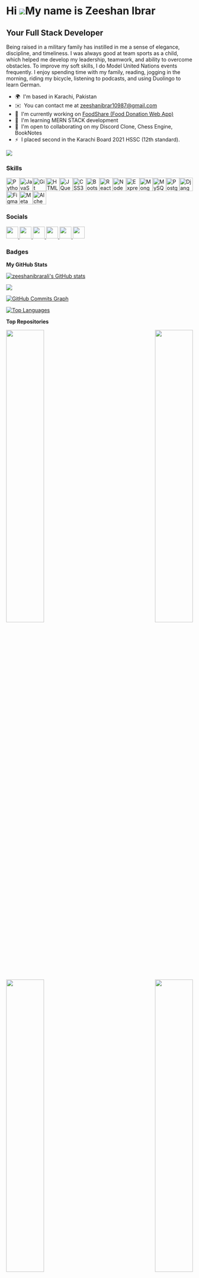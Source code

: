 Hi ![](https://user-images.githubusercontent.com/18350557/176309783-0785949b-9127-417c-8b55-ab5a4333674e.gif)My name is Zeeshan Ibrar
=====================================================================================================================================

Your Full Stack Developer
-------------------------

Being raised in a military family has instilled in me a sense of elegance, discipline, and timeliness. I was always good at team sports as a child, which helped me develop my leadership, teamwork, and ability to overcome obstacles. To improve my soft skills, I do Model United Nations events frequently. I enjoy spending time with my family, reading, jogging in the morning, riding my bicycle, listening to podcasts, and using Duolingo to learn German.

* 🌍  I'm based in Karachi, Pakistan
* ✉️  You can contact me at [zeeshanibrar10987@gmail.com](mailto:zeeshanibrar10987@gmail.com)
* 🚀  I'm currently working on [FoodShare (Food Donation Web App)](http://github.com/zeeshanibrarali/FoodShare)
* 🧠  I'm learning MERN STACK development
* 🤝  I'm open to collaborating on my Discord Clone, Chess Engine, BookNotes
* ⚡  I placed second in the Karachi Board 2021 HSSC (12th standard).

<a href="https://www.github.com/zeeshanibrarali" target="_blank" rel="noreferrer"><img
src="https://img.shields.io/github/followers/zeeshanibrarali?logo=github&style=for-the-badge&color=a855f7&labelColor=ffffff" /></a>

### Skills


<p align="left">
<a href="https://www.python.org/" target="_blank" rel="noreferrer"><img src="https://raw.githubusercontent.com/danielcranney/readme-generator/main/public/icons/skills/python-colored.svg" width="36" height="36" alt="Python" /></a><a href="https://developer.mozilla.org/en-US/docs/Web/JavaScript" target="_blank" rel="noreferrer"><img src="https://raw.githubusercontent.com/danielcranney/readme-generator/main/public/icons/skills/javascript-colored.svg" width="36" height="36" alt="JavaScript" /></a><a href="https://git-scm.com/" target="_blank" rel="noreferrer"><img src="https://raw.githubusercontent.com/danielcranney/readme-generator/main/public/icons/skills/git-colored.svg" width="36" height="36" alt="Git" /></a><a href="https://developer.mozilla.org/en-US/docs/Glossary/HTML5" target="_blank" rel="noreferrer"><img src="https://raw.githubusercontent.com/danielcranney/readme-generator/main/public/icons/skills/html5-colored.svg" width="36" height="36" alt="HTML5" /></a><a href="https://jquery.com/" target="_blank" rel="noreferrer"><img src="https://raw.githubusercontent.com/danielcranney/readme-generator/main/public/icons/skills/jquery-colored.svg" width="36" height="36" alt="JQuery" /></a><a href="https://www.w3.org/TR/CSS/#css" target="_blank" rel="noreferrer"><img src="https://raw.githubusercontent.com/danielcranney/readme-generator/main/public/icons/skills/css3-colored.svg" width="36" height="36" alt="CSS3" /></a><a href="https://getbootstrap.com/" target="_blank" rel="noreferrer"><img src="https://raw.githubusercontent.com/danielcranney/readme-generator/main/public/icons/skills/bootstrap-colored.svg" width="36" height="36" alt="Bootstrap" /></a><a href="https://reactjs.org/" target="_blank" rel="noreferrer"><img src="https://raw.githubusercontent.com/danielcranney/readme-generator/main/public/icons/skills/react-colored.svg" width="36" height="36" alt="React" /></a><a href="https://nodejs.org/en/" target="_blank" rel="noreferrer"><img src="https://raw.githubusercontent.com/danielcranney/readme-generator/main/public/icons/skills/nodejs-colored.svg" width="36" height="36" alt="NodeJS" /></a><a href="https://expressjs.com/" target="_blank" rel="noreferrer"><img src="https://raw.githubusercontent.com/danielcranney/readme-generator/main/public/icons/skills/express-colored-dark.svg" width="36" height="36" alt="Express" /></a><a href="https://www.mongodb.com/" target="_blank" rel="noreferrer"><img src="https://raw.githubusercontent.com/danielcranney/readme-generator/main/public/icons/skills/mongodb-colored.svg" width="36" height="36" alt="MongoDB" /></a><a href="https://www.mysql.com/" target="_blank" rel="noreferrer"><img src="https://raw.githubusercontent.com/danielcranney/readme-generator/main/public/icons/skills/mysql-colored.svg" width="36" height="36" alt="MySQL" /></a><a href="https://www.postgresql.org/" target="_blank" rel="noreferrer"><img src="https://raw.githubusercontent.com/danielcranney/readme-generator/main/public/icons/skills/postgresql-colored.svg" width="36" height="36" alt="PostgreSQL" /></a><a href="https://www.djangoproject.com/" target="_blank" rel="noreferrer"><img src="https://raw.githubusercontent.com/danielcranney/readme-generator/main/public/icons/skills/django-colored-dark.svg" width="36" height="36" alt="Django" /></a><a href="https://www.figma.com/" target="_blank" rel="noreferrer"><img src="https://raw.githubusercontent.com/danielcranney/readme-generator/main/public/icons/skills/figma-colored.svg" width="36" height="36" alt="Figma" /></a><a href="https://metamask.io/" target="_blank" rel="noreferrer"><img src="https://raw.githubusercontent.com/danielcranney/readme-generator/main/public/icons/skills/metamask-colored.svg" width="36" height="36" alt="MetaMask" /></a><a href="https://docs.alchemy.com/alchemy/documentation/alchemy-web3" target="_blank" rel="noreferrer"><img src="https://raw.githubusercontent.com/danielcranney/readme-generator/main/public/icons/skills/alchemy-colored.svg" width="36" height="36" alt="Alchemy" /></a>
</p>


### Socials

<p align="left"> <a href="https://discord.com/users/zeeshanibrar" target="_blank" rel="noreferrer"> <picture> <source media="(prefers-color-scheme: dark)" srcset="undefined" /> <source media="(prefers-color-scheme: light)" srcset="https://raw.githubusercontent.com/danielcranney/readme-generator/main/public/icons/socials/discord.svg" /> <img src="https://raw.githubusercontent.com/danielcranney/readme-generator/main/public/icons/socials/discord.svg" width="32" height="32" /> </picture> </a> <a href="https://www.github.com/zeeshanibrarali" target="_blank" rel="noreferrer"> <picture> <source media="(prefers-color-scheme: dark)" srcset="https://raw.githubusercontent.com/danielcranney/readme-generator/main/public/icons/socials/github-dark.svg" /> <source media="(prefers-color-scheme: light)" srcset="https://raw.githubusercontent.com/danielcranney/readme-generator/main/public/icons/socials/github.svg" /> <img src="https://raw.githubusercontent.com/danielcranney/readme-generator/main/public/icons/socials/github.svg" width="32" height="32" /> </picture> </a> <a href="http://www.instagram.com/im_zeeshan_ibrar" target="_blank" rel="noreferrer"> <picture> <source media="(prefers-color-scheme: dark)" srcset="undefined" /> <source media="(prefers-color-scheme: light)" srcset="https://raw.githubusercontent.com/danielcranney/readme-generator/main/public/icons/socials/instagram.svg" /> <img src="https://raw.githubusercontent.com/danielcranney/readme-generator/main/public/icons/socials/instagram.svg" width="32" height="32" /> </picture> </a> <a href="https://www.linkedin.com/in/zeeshan-ibrar-6a3913256/" target="_blank" rel="noreferrer"> <picture> <source media="(prefers-color-scheme: dark)" srcset="https://raw.githubusercontent.com/danielcranney/readme-generator/main/public/icons/socials/linkedin-dark.svg" /> <source media="(prefers-color-scheme: light)" srcset="https://raw.githubusercontent.com/danielcranney/readme-generator/main/public/icons/socials/linkedin.svg" /> <img src="https://raw.githubusercontent.com/danielcranney/readme-generator/main/public/icons/socials/linkedin.svg" width="32" height="32" /> </picture> </a> <a href="https://www.stackoverflow.com/users/19667718/zeeshan-ibrar" target="_blank" rel="noreferrer"> <picture> <source media="(prefers-color-scheme: dark)" srcset="undefined" /> <source media="(prefers-color-scheme: light)" srcset="https://raw.githubusercontent.com/danielcranney/readme-generator/main/public/icons/socials/stackoverflow.svg" /> <img src="https://raw.githubusercontent.com/danielcranney/readme-generator/main/public/icons/socials/stackoverflow.svg" width="32" height="32" /> </picture> </a> <a href="https://www.youtube.com/@Zeeshan_Ibrar" target="_blank" rel="noreferrer"> <picture> <source media="(prefers-color-scheme: dark)" srcset="undefined" /> <source media="(prefers-color-scheme: light)" srcset="https://raw.githubusercontent.com/danielcranney/readme-generator/main/public/icons/socials/youtube.svg" /> <img src="https://raw.githubusercontent.com/danielcranney/readme-generator/main/public/icons/socials/youtube.svg" width="32" height="32" /> </picture> </a></p>

### Badges

<b>My GitHub Stats</b>

<a href="http://www.github.com/zeeshanibrarali"><img src="https://github-readme-stats.vercel.app/api?username=zeeshanibrarali&show_icons=true&hide=&count_private=true&title_color=a855f7&text_color=000000&icon_color=a855f7&bg_color=ffffff&hide_border=true&show_icons=true" alt="zeeshanibrarali's GitHub stats" /></a>

<a href="http://www.github.com/zeeshanibrarali"><img src="https://github-readme-streak-stats.herokuapp.com/?user=zeeshanibrarali&stroke=000000&background=ffffff&ring=a855f7&fire=a855f7&currStreakNum=000000&currStreakLabel=a855f7&sideNums=000000&sideLabels=000000&dates=000000&hide_border=true" /></a>

<a href="http://www.github.com/zeeshanibrarali"><img src="https://github-readme-activity-graph.cyclic.app/graph?username=zeeshanibrarali&bg_color=ffffff&color=000000&line=a855f7&point=000000&area_color=ffffff&area=true&hide_border=true&custom_title=GitHub%20Commits%20Graph" alt="GitHub Commits Graph" /></a>

<a href="https://github.com/zeeshanibrarali" align="left"><img src="https://github-readme-stats.vercel.app/api/top-langs/?username=zeeshanibrarali&langs_count=10&title_color=a855f7&text_color=000000&icon_color=a855f7&bg_color=ffffff&hide_border=true&locale=en&custom_title=Top%20%Languages" alt="Top Languages" /></a>

<b>Top Repositories</b>

<div width="100%" align="center"><a href="https://github.com/zeeshanibrarali/Discord-Clone" align="left"><img align="left" width="45%" src="https://github-readme-stats.vercel.app/api/pin/?username=zeeshanibrarali&repo=Discord-Clone&title_color=a855f7&text_color=000000&icon_color=a855f7&bg_color=ffffff&hide_border=true&locale=en" /></a><a href="https://github.com/zeeshanibrarali/Chess-Engine-in-python-using-pyGame" align="right"><img align="right" width="45%" src="https://github-readme-stats.vercel.app/api/pin/?username=zeeshanibrarali&repo=Chess-Engine-in-python-using-pyGame&title_color=a855f7&text_color=000000&icon_color=a855f7&bg_color=ffffff&hide_border=true&locale=en" /></a></div><br /><br /><br /><br /><br /><br /><br />

<br /><br /><br /><br /><br />

<div width="100%" align="center"><a href="https://github.com/zeeshanibrarali/BookNotes" align="left"><img align="left" width="45%" src="https://github-readme-stats.vercel.app/api/pin/?username=zeeshanibrarali&repo=BookNotes&title_color=a855f7&text_color=000000&icon_color=a855f7&bg_color=ffffff&hide_border=true&locale=en" /></a><a href="https://github.com/zeeshanibrarali/SECRETS" align="right"><img align="right" width="45%" src="https://github-readme-stats.vercel.app/api/pin/?username=zeeshanibrarali&repo=SECRETS&title_color=a855f7&text_color=000000&icon_color=a855f7&bg_color=ffffff&hide_border=true&locale=en" /></a></div>

